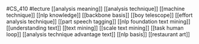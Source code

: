 #CS_410
#lecture
[[analysis meaning]]
[[analysis technique]]
[[machine technique]]
[[nlp knowledge]]
[[backbone basis]]
[[boy telescope]]
[[effort analysis technique]]
[[part speech tagging]]
[[nlp foundation text mining]]
[[understanding text]]
[[text mining]]
[[scale text mining]]
[[task human loop]]
[[analysis technique advantage text]]
[[nlp basis]]
[[restaurant art]]

